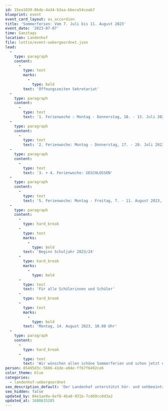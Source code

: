 ```yaml
---
id: 15ea1039-8bde-4a34-b3aa-bbeca54ceab7
blueprint: event
event_card_layout: as_accordion
title: 'Sommerferien: Vom 7. Juli bis 11. August 2023'
event_date: '2023-07-07'
time: Ganztags
location: Landenhof
file: lottie/event-uebergeordnet.json
lead:
  -
    type: paragraph
    content:
      -
        type: text
        marks:
          -
            type: bold
        text: 'Öffnungszeiten Sekretariat'
  -
    type: paragraph
    content:
      -
        type: text
        text: '1. Ferienwoche : Montag - Donnerstag, 10. - 13. Juli 2023, 08.30 - 11.30 Uhr '
  -
    type: paragraph
    content:
      -
        type: text
        text: '2. Ferienwoche: Montag - Donnerstag, 17. - 20. Juli 2023, 08.30 - 11.30 Uhr'
  -
    type: paragraph
    content:
      -
        type: text
        text: '3. + 4. Ferienwoche: GESCHLOSSEN'
  -
    type: paragraph
    content:
      -
        type: text
        text: '5. Ferienwoche: Montag - Freitag, 7. - 11. August 2023, 08.30-11.30 Uhr'
  -
    type: paragraph
    content:
      -
        type: hard_break
      -
        type: text
        marks:
          -
            type: bold
        text: 'Beginn Schuljahr 2023/24'
      -
        type: hard_break
        marks:
          -
            type: bold
      -
        type: text
        text: 'Für alle Schülerinnen und Schüler'
      -
        type: hard_break
      -
        type: text
        marks:
          -
            type: bold
        text: 'Montag, 14. August 2023, 10.00 Uhr'
  -
    type: paragraph
    content:
      -
        type: hard_break
      -
        type: text
        text: 'Wir wünschen allen schöne Sommerferien und schon jetzt einen guten Start ins neue Schuljahr!'
person: 85495d3c-5606-41de-a04e-ff67f6492ce6
color_theme: blue
categories:
  - landenhof-uebergeordnet
seo_description_default: 'Der Landenhof unterstützt hör- und sehbeeinträchtigte Kinder & Jugendliche in ihrem selbstbestimmten Leben durch Förderung ihrer Fähigkeiten & Entwicklung'
seo_hidden: false
updated_by: 04e1ae9a-6ef8-4ba0-931b-7cd69cc0d3a2
updated_at: 1688635285
---
```

